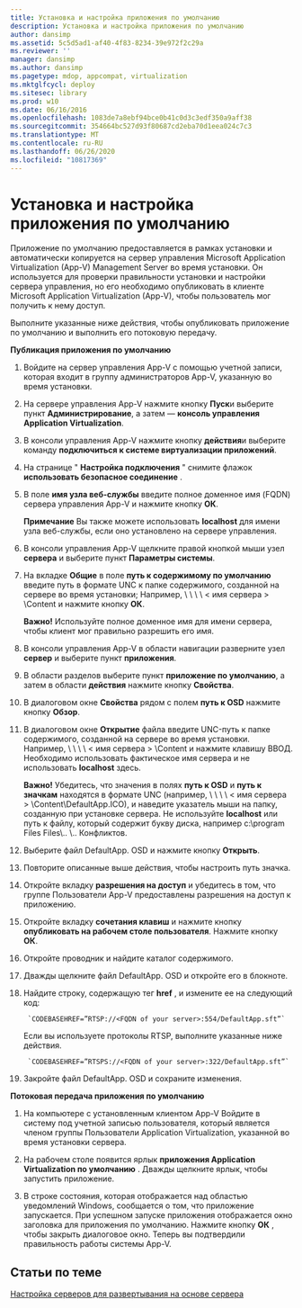 ```yaml
---
title: Установка и настройка приложения по умолчанию
description: Установка и настройка приложения по умолчанию
author: dansimp
ms.assetid: 5c5d5ad1-af40-4f83-8234-39e972f2c29a
ms.reviewer: ''
manager: dansimp
ms.author: dansimp
ms.pagetype: mdop, appcompat, virtualization
ms.mktglfcycl: deploy
ms.sitesec: library
ms.prod: w10
ms.date: 06/16/2016
ms.openlocfilehash: 1083de7a8ebf94bce0b41c0d3c3edf350a9aff38
ms.sourcegitcommit: 354664bc527d93f80687cd2eba70d1eea024c7c3
ms.translationtype: MT
ms.contentlocale: ru-RU
ms.lasthandoff: 06/26/2020
ms.locfileid: "10817369"
---
```

# Установка и настройка приложения по умолчанию


Приложение по умолчанию предоставляется в рамках установки и автоматически копируется на сервер управления Microsoft Application Virtualization (App-V) Management Server во время установки. Он используется для проверки правильности установки и настройки сервера управления, но его необходимо опубликовать в клиенте Microsoft Application Virtualization (App-V), чтобы пользователь мог получить к нему доступ.

Выполните указанные ниже действия, чтобы опубликовать приложение по умолчанию и выполнить его потоковую передачу.

**Публикация приложения по умолчанию**

1.  Войдите на сервер управления App-V с помощью учетной записи, которая входит в группу администраторов App-V, указанную во время установки.

2.  На сервере управления App-V нажмите кнопку **Пуск**и выберите пункт **Администрирование**, а затем — **консоль управления Application Virtualization**.

3.  В консоли управления App-V нажмите кнопку **действия**и выберите команду **подключиться к системе виртуализации приложений**.

4.  На странице " **Настройка подключения** " снимите флажок **использовать безопасное соединение** .

5.  В поле **имя узла веб-службы** введите полное доменное имя (FQDN) сервера управления App-V и нажмите кнопку **ОК**.

    **Примечание**  Вы также можете использовать **localhost** для имени узла веб-службы, если оно установлено на сервере управления.

     

6.  В консоли управления App-V щелкните правой кнопкой мыши узел **сервера** и выберите пункт **Параметры системы**.

7.  На вкладке **Общие** в поле **путь к содержимому по умолчанию** введите путь в формате UNC к папке содержимого, созданной на сервере во время установки; Например, \ \ \ \ &lt; имя сервера &gt; \\Content и нажмите кнопку **ОК**.

    **Важно!**  Используйте полное доменное имя для имени сервера, чтобы клиент мог правильно разрешить его имя.

     

8.  В консоли управления App-V в области навигации разверните узел **сервер** и выберите пункт **приложения**.

9.  В области разделов выберите пункт **приложение по умолчанию**, а затем в области **действия** нажмите кнопку **Свойства**.

10. В диалоговом окне **Свойства** рядом с полем **путь к OSD** нажмите кнопку **Обзор**.

11. В диалоговом окне **Открытие** файла введите UNC-путь к папке содержимого, созданной на сервере во время установки. Например, \ \ \ \ &lt; имя сервера &gt; \\Content и нажмите клавишу ВВОД. Необходимо использовать фактическое имя сервера и не использовать **localhost** здесь.

    **Важно!**  Убедитесь, что значения в полях **путь к OSD** и **путь к значкам** находятся в формате UNC (например, \ \ \ \ &lt; имя сервера &gt; \\Content\\DefaultApp.ICO), и наведите указатель мыши на папку, созданную при установке сервера. Не используйте **localhost** или путь к файлу, который содержит букву диска, например c:\\program Files Files\\.. \\.. Конфликтов.

     

12. Выберите файл DefaultApp. OSD и нажмите кнопку **Открыть**.

13. Повторите описанные выше действия, чтобы настроить путь значка.

14. Откройте вкладку **разрешения на доступ** и убедитесь в том, что группе Пользователи App-V предоставлены разрешения на доступ к приложению.

15. Откройте вкладку **сочетания клавиш** и нажмите кнопку **опубликовать на рабочем столе пользователя**. Нажмите кнопку **ОК**.

16. Откройте проводник и найдите каталог содержимого.

17. Дважды щелкните файл DefaultApp. OSD и откройте его в блокноте.

18. Найдите строку, содержащую тег **href** , и измените ее на следующий код:

         `CODEBASEHREF=”RTSP://<FQDN of your server>:554/DefaultApp.sft”`

    Если вы используете протоколы RTSP, выполните указанные ниже действия.

         `CODEBASEHREF=”RTSPS://<FQDN of your server>:322/DefaultApp.sft”`

19. Закройте файл DefaultApp. OSD и сохраните изменения.

**Потоковая передача приложения по умолчанию**

1.  На компьютере с установленным клиентом App-V Войдите в систему под учетной записью пользователя, который является членом группы Пользователи Application Virtualization, указанной во время установки сервера.

2.  На рабочем столе появится ярлык **приложения Application Virtualization по умолчанию** . Дважды щелкните ярлык, чтобы запустить приложение.

3.  В строке состояния, которая отображается над областью уведомлений Windows, сообщается о том, что приложение запускается. При успешном запуске приложения отображается окно заголовка для приложения по умолчанию. Нажмите кнопку **ОК** , чтобы закрыть диалоговое окно. Теперь вы подтвердили правильность работы системы App-V.

## Статьи по теме


[Настройка серверов для развертывания на основе сервера](how-to-configure-servers-for-server-based-deployment.md)

 

 





